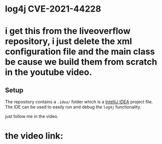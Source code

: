 # log4j CVE-2021-44228

# i get this from the liveoverflow repository, i just delete the xml configuration file and the main class be cause we build them from scratch in the youtube video.

## Setup

The repository contains a `.idea/` folder which is a [IntelliJ IDEA](https://www.jetbrains.com/idea/download/) project file. The IDE can be used to easily run and debug the `log4j` functionality.

just follow me in the video.

# the video link: 


